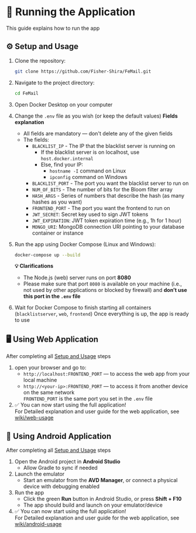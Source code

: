 # 🚀 Running the Application
This guide explains how to run the app

## ⚙️ Setup and Usage
1. Clone the repository:
   ```bash
   git clone https://github.com/Fisher-Shira/FeMail.git
   ```
2. Navigate to the project directory:
   ```bash
   cd FeMail
   ```
3. Open Docker Desktop on your computer
4. Change the `.env` file as you wish (or keep the default values)
   **Fields explanation**
   * All fields are mandatory — don't delete any of the given fields
   * The fields:
     * `BLACKLIST_IP` - The IP that the blacklist server is running on
       * If the blacklist server is on localhost, use `host.docker.internal`
       * Else, find your IP:
         - `hostname -I` command on Linux
         - `ipconfig` command on Windows
     * `BLACKLIST_PORT` - The port you want the blacklist server to run on
     * `NUM_OF_BITS` - The number of bits for the Bloom filter array
     * `HASH_ARGS` - Series of numbers that describe the hash (as many hashes as you want)
     * `FRONTEND_PORT` - The port you want the frontend to run on
     * `JWT_SECRET`: Secret key used to sign JWT tokens
     * `JWT_EXPIRATION`: JWT token expiration time (e.g., 1h for 1 hour)
     * `MONGO_URI`: MongoDB connection URI pointing to your database container or instance
5. Run the app using Docker Compose (Linux and Windows):
   ```bash
   docker-compose up --build
   ```
   **💡 Clarifications**
   * The Node.js (web) server runs on port **8080**
   * Please make sure that port `8080` is available on your machine (i.e., not used by other applications or blocked by firewall) and **don’t use this port in the `.env` file**

6. Wait for Docker Compose to finish starting all containers (`blacklistserver`, `web`, `frontend`)
   Once everything is up, the app is ready to use

## 🖥️ Using Web Application
After completing all [Setup and Usage](#️-setup-and-usage) steps
1. open your browser and go to:
   - `http://localhost:FRONTEND_PORT` — to access the web app from your local machine
   - `http://<your-ip>:FRONTEND_PORT` — to access it from another device on the same network</br>
`FRONTEND_PORT` is the same port you set in the `.env` file</br>
2. ✅ You can now start using the full application!</br>
For Detailed explanation and user guide for the web application, see [wiki/web-usage](web-usage.md)

## 📱 Using Android Application
After completing all [Setup and Usage](#️-setup-and-usage) steps
1. Open the Android project in **Android Studio**
   - Allow Gradle to sync if needed
2. Launch the emulator
   - Start an emulator from the **AVD Manager**, or connect a physical device with debugging enabled
3. Run the app
   - Click the green **Run** button in Android Studio, or press **Shift + F10**
   - The app should build and launch on your emulator/device
4. ✅ You can now start using the full application!</br>
For Detailed explanation and user guide for the web application, see [wiki/android-usage](android-usage.md)